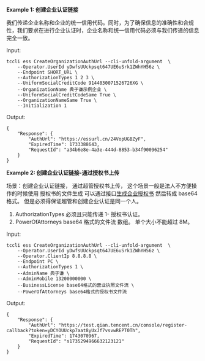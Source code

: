 **Example 1: 创建企业认证链接**

我们传递企业名称和企业的统一信用代码。同时，为了确保信息的准确性和合规性，我们要求在进行企业认证时，企业名称和统一信用代码必须与我们传递的信息完全一致。

Input: 

```
tccli ess CreateOrganizationAuthUrl --cli-unfold-argument  \
    --Operator.UserId yDwfsUUckpsqt647UE6uSrk1ZWhYH56z \
    --Endpoint SHORT_URL \
    --AuthorizationTypes 1 2 3 \
    --UniformSocialCreditCode 9144030071526726XG \
    --OrganizationName 典子谦示例企业 \
    --UniformSocialCreditCodeSame True \
    --OrganizationNameSame True \
    --Initialization 1
```

Output: 
```
{
    "Response": {
        "AuthUrl": "https://essurl.cn/24VopUGBZyF",
        "ExpiredTime": 1733388643,
        "RequestId": "a34b6e8e-4a3e-444d-8853-b34f90096254"
    }
}
```

**Example 2: 创建企业认证链接-通过授权书上传**

场景：创建企业认证链接， 通过超管授权书上传， 这个场景一般是法人不方便操作的时候使用
授权书的文件生成 可以通过接口[生成企业授权书](https://qian.tencent.com/developers/companyApis/organizations/CreateOrganizationAuthFile) 然后转成 base64 格式。
但是必须得保证超管和创建企业认证是同一个人。

1. AuthorizationTypes 必须且只能传递 1- 授权书认证。
2. PowerOfAttorneys base64 格式的文件流 数组。 单个大小不能超过 8M。



Input: 

```
tccli ess CreateOrganizationAuthUrl --cli-unfold-argument  \
    --Operator.UserId yDwfsUUckpsqt647UE6uSrk1ZWhYH56z \
    --Operator.ClientIp 8.8.8.8 \
    --Endpoint PC \
    --AuthorizationTypes 1 \
    --AdminName 典子谦 \
    --AdminMobile 13200000000 \
    --BusinessLicense base64格式的营业执照文件流 \
    --PowerOfAttorneys base64格式的授权书文件流
```

Output: 
```
{
    "Response": {
        "AuthUrl": "https://test.qian.tencent.cn/console/register-callback?token=yDCYOUUckp7aat8yUxJf7vsvwREPT0Th",
        "ExpiredTime": 1743070967,
        "RequestId": "s1735294966632123121"
    }
}
```

